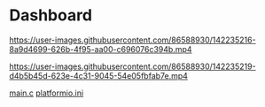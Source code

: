 # Dashboard

https://user-images.githubusercontent.com/86588930/142235216-8a9d4699-626b-4f95-aa00-c696076c394b.mp4

https://user-images.githubusercontent.com/86588930/142235219-d4b5b45d-623e-4c31-9045-54e05fbfab7e.mp4


[main.c](https://github.com/jaeyeong17/Dashboard/blob/main/main.cpp)
[platformio.ini](https://github.com/jaeyeong17/Dashboard/blob/main/platformio.ini)
